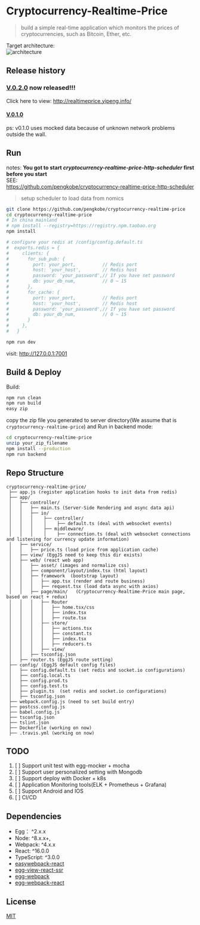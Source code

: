 # Cryptocurrency-Realtime-Price

> build a simple real-time application which monitors the prices of cryptocurrencies, such as Bitcoin, Ether, etc.  

Target architecture:  
![architecture](http://processon.com/chart_image/6267e1650e3e742d46149f92.png)

## Release history

### **[V.0.2.0](https://github.com/pengkobe/cryptocurrency-realtime-price/releases/tag/v0.2.0) now released!!!**
Click here to view: http://realtimeprice.yipeng.info/

#### [V.0.1.0](https://github.com/pengkobe/cryptocurrency-realtime-price/releases/tag/v0.1.0)
ps: v0.1.0 uses mocked data because of unknown network problems outside the wall.

## Run

notes: **You got to start *cryptocurrency-realtime-price-http-scheduler*  first before you start**  
SEE:  
https://github.com/pengkobe/cryptocurrency-realtime-price-http-scheduler
> setup scheduler to load data from nomics

```bash
git clone https://github.com/pengkobe/cryptocurrency-realtime-price
cd cryptocurrency-realtime-price
# In china mainland
# npm install --registry=https://registry.npm.taobao.org
npm install

# configure your redis at /config/config.default.ts
#  exports.redis = {
#     clients: {
#       for_sub_pub: {
#         port: your_port,          // Redis port
#         host: 'your_host',        // Redis host
#         password: 'your_password',// If you have set password
#         db: your_db_num,          // 0 ~ 15
#       },
#       for_cache: {
#         port: your_port,          // Redis port
#         host: 'your_host',        // Redis host
#         password: 'your_password',// If you have set password
#         db: your_db_num,          // 0 ~ 15
#       }
#     },
#   }

npm run dev
```

visit: http://127.0.0.1:7001


## Build & Deploy

Build:
```bash
npm run clean
npm run build
easy zip
```

copy the zip file you generated to server directory(We assume that is `cryptocurrency-realtime-price`) and Run in backend mode:
```bash
cd cryptocurrency-realtime-price
unzip your_zip_filename
npm install --production
npm run backend
```

## Repo Structure

```
cryptocurrency-realtime-price/
 ├── app.js (register application hooks to init data from redis)
 ├── app/
 │   ├── controller/
 │   │   ├── main.ts (Server-Side Rendering and async data api)
 │   │   ├── io/
 │   │   │    ├── controller/
 │   │   │    │    ├── default.ts (deal with websocket events)
 │   │   │    ├── middleware/
 │   │   │    │    ├── connection.ts (deal with websocket connections and listening for currency update information)
 │   ├── service/
 │   │   ├── price.ts (load price from application cache)
 │   ├── view/ (EggJS need to keep this dir exists)
 │   ├── web/ (react web app)
 │   │   ├── asset/ (images and normalize css)
 │   │   ├── component/layout/index.tsx (html layout)
 │   │   ├── framework  (bootstrap layout)
 │   │   │   ├── app.tsx (render and route business)
 │   │   │   ├── request.tsx (load data async with axios)
 │   │   ├── page/main/   (Cryptocurrency-Realtime-Price main page, based on react + redux)
 │   │   │   ├── Router
 │   │   │   │   ├── home.tsx/css
 │   │   │   │   ├── index.tsx
 │   │   │   │   ├── route.tsx
 │   │   │   ├── store/
 │   │   │   │   ├── actions.tsx
 │   │   │   │   ├── constant.ts
 │   │   │   │   ├── index.tsx
 │   │   │   │   ├── reducers.ts
 │   │   │   ├── view/
 │   │   ├── tsconfig.json
 │   ├── router.ts (EggJS route setting)
 ├── config/ (EggJS default config files)
 │   ├── config.default.ts (set redis and socket.io configurations)
 │   ├── config.local.ts
 │   ├── config.prod.ts
 │   ├── config.test.ts
 │   ├── plugin.ts  (set redis and socket.io configurations)
 │   ├── tsconfig.json
 ├── webpack.config.js (need to set build entry)
 ├── postcss.config.js
 ├── babel.config.js
 ├── tsconfig.json
 ├── tslint.json
 ├── Dockerfile (working on now)
 ├── .travis.yml (working on now)
```

## TODO

1. [ ] Support unit test with egg-mocker + mocha
2. [ ] Support user personalized setting with Mongodb
3. [ ] Support deploy with Docker + k8s
4. [ ] Application Monitoring tools(ELK + Prometheus + Grafana)
5. [ ] Support Android and IOS
6. [ ] CI/CD

## Dependencies

- Egg： ^2.x.x
- Node: ^8.x.x+,
- Webpack: ^4.x.x
- React: ^16.0.0
- TypeScript: ^3.0.0
- [easywebpack-react](https://github.com/hubcarl/easywebpack)
- [egg-view-react-ssr](https://github.com/hubcarl/egg-view-react-ssr) 
- [egg-webpack](https://github.com/hubcarl/egg-webpack) 
- [egg-webpack-react](https://github.com/hubcarl/egg-webpack-react)

## License

[MIT](LICENSE)
